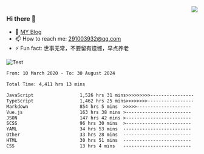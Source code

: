 <img align='right' src='https://github-readme-stats.vercel.app/api?username=niaogege&show_icons=true&theme=radical'/>

### Hi there 👋

- 🌱 [MY Blog](https://bythewayer.com/)
- 📫 How to reach me: 291003932@qq.com
- ⚡ Fun fact:  世事无常，不要留有遗憾，早点养老

![Test](https://github-readme-stats.vercel.app/api/top-langs/?username=niaogege&layout=compact)

<!--START_SECTION:waka-->

```txt
From: 10 March 2020 - To: 30 August 2024

Total Time: 4,411 hrs 13 mins

JavaScript                 1,526 hrs 31 mins>>>>>>>>>----------------   34.61 %
TypeScript                 1,462 hrs 25 mins>>>>>>>>-----------------   33.15 %
Markdown                   854 hrs 5 mins  >>>>>--------------------   19.36 %
Vue.js                     163 hrs 38 mins >------------------------   03.71 %
JSON                       147 hrs 42 mins >------------------------   03.35 %
SCSS                       96 hrs 30 mins  >------------------------   02.19 %
YAML                       34 hrs 53 mins  -------------------------   00.79 %
Other                      33 hrs 28 mins  -------------------------   00.76 %
HTML                       30 hrs 51 mins  -------------------------   00.70 %
CSS                        13 hrs 4 mins   -------------------------   00.30 %
```

<!--END_SECTION:waka-->
